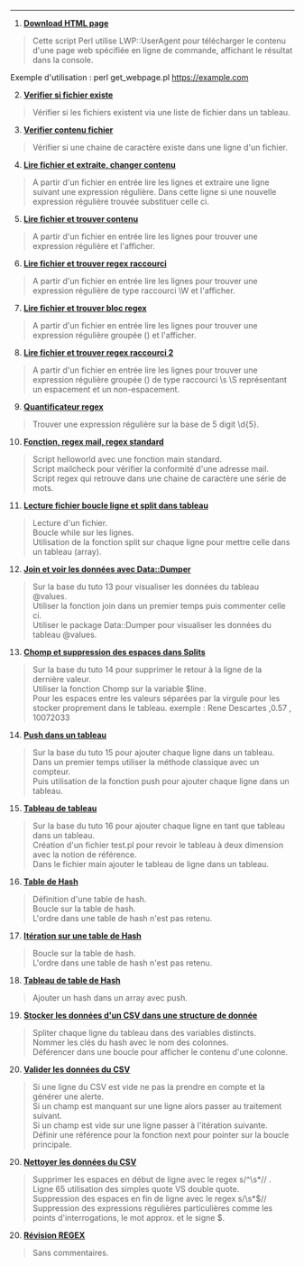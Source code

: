 
---
1. [__Download HTML page__](https://github.com/digithanh/Perl_Script/tree/02008711290a3a3868520af47bd4c9887602b5c7/get_webpage)
> Cette script Perl utilise LWP::UserAgent pour télécharger le contenu d'une page web spécifiée en ligne de commande, affichant le résultat dans la console.

Exemple d'utilisation :
perl get_webpage.pl https://example.com

2. [__Verifier si fichier existe__]()
> Vérifier si les fichiers existent via une liste de fichier dans un tableau.

3. [__Verifier contenu fichier__]()
> Vérifier si une chaine de caractère existe dans une ligne d'un fichier.

4. [__Lire fichier et extraite, changer contenu__]()
> A partir d'un fichier en entrée lire les lignes et extraire une ligne suivant une expression régulière.
> Dans cette ligne si une nouvelle expression régulière trouvée substituer celle ci.

5. [__Lire fichier et trouver contenu__]()
> A partir d'un fichier en entrée lire les lignes pour trouver une expression régulière et l'afficher.

6. [__Lire fichier et trouver regex raccourci__]()
> A partir d'un fichier en entrée lire les lignes pour trouver une expression régulière de type raccourci \W et l'afficher.

7. [__Lire fichier et trouver bloc regex__]()
> A partir d'un fichier en entrée lire les lignes pour trouver une expression régulière groupée () et l'afficher.

8. [__Lire fichier et trouver regex raccourci 2__]()
> A partir d'un fichier en entrée lire les lignes pour trouver une expression régulière groupée () de type raccourci \s \S représentant un espacement et un non-espacement.

9. [__Quantificateur regex__]()
> Trouver une expression régulière sur la base de 5 digit \d{5}.

10. [__Fonction, regex mail, regex standard__]()
> Script helloworld avec une fonction main standard.<br>
> Script mailcheck pour vérifier la conformité d'une adresse mail.<br>
> Script regex qui retrouve dans une chaine de caractère une série de mots. <br>

11. [__Lecture fichier boucle ligne et split dans tableau__]()
> Lecture d'un fichier.<br>
> Boucle while sur les lignes.<br>
> Utilisation de la fonction split sur chaque ligne pour mettre celle dans un tableau (array). <br>

12. [__Join et voir les données avec Data::Dumper__]()
> Sur la base du tuto 13 pour visualiser les données du tableau @values.<br>
> Utiliser la fonction join dans un premier temps puis commenter celle ci.<br>
> Utiliser le package Data::Dumper pour visualiser les données du tableau @values. <br>

13. [__Chomp et suppression des espaces dans Splits__]()
> Sur la base du tuto 14 pour supprimer le retour à la ligne de la dernière valeur.<br>
> Utiliser la fonction Chomp sur la variable $line.<br>
> Pour les espaces entre les valeurs séparées par la virgule pour les stocker proprement dans le tableau. exemple : Rene Descartes ,0.57 , 10072033 <br>

14. [__Push dans un tableau__]()
> Sur la base du tuto 15 pour ajouter chaque ligne dans un tableau.<br>
> Dans un premier temps utiliser la méthode classique avec un compteur.<br>
> Puis utilisation de la fonction push pour ajouter chaque ligne dans un tableau.<br>

15. [__Tableau de tableau__]()
> Sur la base du tuto 16 pour ajouter chaque ligne en tant que tableau dans un tableau.<br>
> Création d'un fichier test.pl pour revoir le tableau à deux dimension avec la notion de référence.<br>
> Dans le fichier main ajouter le tableau de ligne dans un tableau. <br>

16. [__Table de Hash__]()
> Définition d'une table de hash. <br>
> Boucle sur la table de hash. <br>
> L'ordre dans une table de hash n'est pas retenu.<br>

17. [__Itération sur une table de Hash__]()
> Boucle sur la table de hash. <br>
> L'ordre dans une table de hash n'est pas retenu.<br>

18. [__Tableau de table de Hash__]()
> Ajouter un hash dans un array avec push. <br>

19. [__Stocker les données d'un CSV dans une structure de donnée__]()
> Spliter chaque ligne du tableau dans des variables distincts. <br>
> Nommer les clés du hash avec le nom des colonnes. <br>
> Déférencer dans une boucle pour afficher le contenu d'une colonne. <br>

20. [__Valider les données du CSV__]()
> Si une ligne du CSV est vide ne pas la prendre en compte et la générer une alerte. <br>
> Si un champ est manquant sur une ligne alors passer au traitement suivant. <br>
> Si un champ est vide sur une ligne passer à l'itération suivante. <br>
> Définir une référence pour la fonction next pour pointer sur la boucle principale.<br>

20. [__Nettoyer les données du CSV__]()
> Supprimer les espaces en début de ligne avec le regex s/^\s*// .<br>
> Ligne 65 utilisation des simples quote VS double quote.<br>
> Suppression des espaces en fin de ligne avec le regex s/\s*$// <br>
> Suppression des expressions régulières particulières comme les points d'interrogations, le mot approx. et le signe $.<br>

20. [__Révision REGEX__]()
> Sans commentaires.<br>